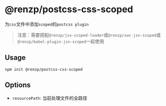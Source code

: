 # @renzp/postcss-css-scoped

为`css`文件中添加`scoped`的`postcss plugin`

> 注意：需要搭配`@renzp/jsx-scoped-loader`或`@renzp/swc-jsx-scoped`或`@renzp/babel-plugin-jsx-scoped`一起使用

## Usage

```
npm init @renzp/postcss-css-scoped
```

## Options

- `resourcePath`: 当前处理文件的全路径

